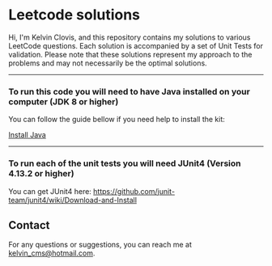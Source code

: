 # Leetcode solutions
Hi, I'm Kelvin Clovis, and this repository contains my solutions to various LeetCode questions. Each solution is accompanied by a set of Unit Tests for validation. Please note that these solutions represent my approach to the problems and may not necessarily be the optimal solutions.

-------
### To run this code you will need to have Java installed on your computer (JDK 8 or higher)
You can follow the guide bellow if you need help to install the kit:

[Install Java](https://docs.oracle.com/javase/8/docs/technotes/guides/install/install_overview.html)


-------
### To run each of the unit tests you will need JUnit4 (Version 4.13.2 or higher)

You can get JUnit4 here: https://github.com/junit-team/junit4/wiki/Download-and-Install


## Contact
For any questions or suggestions, you can reach me at kelvin_cms@hotmail.com.







